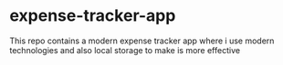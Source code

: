 # expense-tracker-app
 This repo contains a modern expense tracker app where i use modern technologies and also local storage to make is more effective
